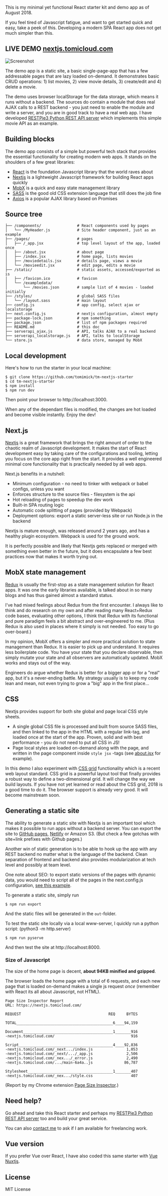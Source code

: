 
This is my minimal yet functional React starter kit and demo app as of
August 2018.

If you feel tired of Javascript fatigue, and want to get started quick and
easy, take a peek of this.  Developing a modern SPA React app does not get
much simpler than this.


LIVE DEMO [nextjs.tomicloud.com](https://nextjs.tomicloud.com)
-------------------------------------------------

![Screenshot](docs/screenshot.png)

The demo app is a static site, a basic single-page-app that has a few
addressable pages that are lazy loaded on-demand. It demonstrates basic CRUD
operations: 1) list movies, 2) view movie details, 3) create/edit and 4)
delete a movie.

The demo uses browser localStorage for the data storage, which means it runs
without a backend.  The sources do contain a module that does real AJAX calls
to a REST backend - you just need to enable the module and write a server,
and you are in good track to have a real web app. I have developed
[RESTPie3 Python REST API server](https://github.com/tomimick/restpie3) which
implements this simple movie API as an example.


Building blocks
---------------

The demo app consists of a simple but powerful tech stack that provides the
essential functionality for creating modern web apps. It stands on the
shoulders of a few great libraries:

* [React](https://reactjs.org/) is the foundation Javascript library that the
  world raves about
* [Nextjs](https://nextjs.org/) is a lightweight Javascript framework for
  building React apps quickly
* [MobX](https://mobx.js.org/) is a quick and easy state management library
* [SASS](https://sass-lang.com/) is the good old CSS extension language that
  still does the job fine
* [Axios](https://github.com/axios/axios) is a popular AJAX library based on
  Promises

Source tree
-----------

```
├── /components/                # React components used by pages
│   └── /MyHeader.js            # Site header component, just as an example
├── /pages/                     # pages
│   ├── /_app.jsx               # top level layout of the app, loaded once
│   ├── /about.jsx              # about page
│   ├── /index.jsx              # home page, lists movies
│   ├── /moviedetails.jsx       # details page, views a movie
│   └── /movieedit.jsx          # edit page, edits a movie
├── /static/                    # static assets, accessed/exported as is
│   ├── /favicon.ico            # favicon
│   └── /exampledata/
│       └── /movies.json        # sample list of 4 movies - loaded initially
├── /styles/                    # global SASS files
│   └── /layout.sass            # main layout
├── config.js                   # app config, select ajax or localstorage
├── next.config.js              # nextjs configuration, almost empty
├── package-lock.json           # npm something
├── package.json                # list of npm packages required
├── README.md                   # this doc
├── serverapi_ajax.js           # API, talks AJAX to a real backend
├── serverapi_localstorage.js   # API, talks to localStorage
└── store.js                    # data store, managed by MobX
```

Local development
-----------------

Here's how to run the starter in your local machine:

```shell
$ git clone https://github.com/tomimick/tm-nextjs-starter
$ cd tm-nextjs-starter
$ npm install
$ npm run dev
```

Then point your browser to http://localhost:3000.

When any of the dependant files is modified, the changes are hot loaded and
become visible instantly. Enjoy the dev!


Next.js
-------

[Nextjs](https://nextjs.org/) is a great framework that brings the right
amount of order to the chaotic realm of Javascript development. It makes the
start of React development easy by taking care of the configurations and
tooling, letting you focus on the core app right from the start. It provides a
well engineered minimal core functionality that is practically needed by all
web apps.

Next.js benefits in a nutshell:

* Minimum configuration - no need to tinker with webpack or babel configs,
  unless you want
* Enforces structure to the source files - filesystem is the api
* Hot reloading of pages to speedup the dev work
* Built-in SPA routing logic
* Automatic code splitting of pages (provided by Webpack)
* Deployment options: export a static server-less site or run Node.js in the
  backend

Nextjs is mature enough, was released around 2 years ago, and has a healthy
plugin ecosystem. Webpack is used for the ground work.

It is perfectly possible and likely that Nextjs gets replaced or merged with
something even better in the future, but it does encapsulate a few best
practices now that makes it worth trying out.


MobX state management
---------------------

[Redux](https://redux.js.org/) is usually the first-stop as a state management
solution for React apps. It was one the early libraries available, is talked
about in so many blogs and has thus gained almost a standard status.

I've had mixed feelings about Redux from the first encounter. I always like to
think and do research on my own and after reading many React+Redux code bases,
evaluating other options, I think that Redux with its functional and pure
paradigm feels a bit abstract and over-engineered to me.  (Plus Redux is
also used in places where it simply is not needed. Too easy to go over-board.)

In my opinion, MobX offers a simpler and more practical solution to state
management than Redux. It is easier to pick up and understand. It requires
less boilerplate code. You have your state that you declare observable, then
simply mutate your state and all observers are automatically updated. MobX
works and stays out of the way.

Engineers do argue whether Redux is better for a bigger app or for a "real"
app, but it's a never-ending battle. My strategy usually is to keep my code
lean and mean, not even trying to grow a "big" app in the first place...


CSS
---

Nextjs provides support for both site global and page local CSS style sheets.

* A single global CSS file is processed and built from source SASS files, and
  then linked to the app in the HTML with a regular link-tag, and loaded once
  at the start of the app. Proven, solid and with best performance - you do
  not need to put all CSS in JS!
* Page local styles are loaded on-demand along with the page, and written in
  the page component inside ```style jsx``` -tags (see
  [about.jsx](pages/about.jsx) for example).

In this demo I also experiment with [CSS grid](https://learncssgrid.com/)
functionality which is a recent web layout standard. CSS grid is a powerful
layout tool that finally provides a robust way to define a two-dimensional
grid. It will change the way we build layouts. If you have not yet learned or
read about the CSS grid, 2018 is a good time to do it. The browser support is
already very good. It will become mainstream soon.


Generating a static site
------------------------

The ability to generate a static site with Nextjs is an important tool which
makes it possible to run apps without a backend server. You can export the
site to [GitHub pages](https://pages.github.com/),
[Netlify](http://netlify.com) or Amazon S3. (But check a few gotchas with
site+link prefixes with Github pages.)

Another win of static generation is to be able to hook up the app with any
REST backend no matter what is the language of the backend. Clean separation of
frontend and backend also provides modularization at tech level and possibly
at team level.

One note about SEO: to export static versions of the pages with dynamic data,
you would need to script all of the pages in the next.config.js configuration,
[see this example](https://github.com/zeit/next.js/tree/canary/examples/with-static-export).

To generate a static site, simply run

```shell
$ npm run export
```

And the static files will be generated in the ```out```-folder.

To test the static site locally via a local www-server, I quickly run a
python script: (python3 -m http.server)

```shell
$ npm run pyserve
```

And then test the site at http://localhost:8000.

### Size of Javascript

The size of the home page is decent, **about 94KB minified and gzipped**.

The browser loads the home page with a total of 6 requests, and each new page
that is loaded on-demand makes a single js request *once* (remember with React
its all about Javascript, not HTML).

```shell
Page Size Inspector Report
URL: https://nextjs.tomicloud.com/

REQUEST                                       REQ     BYTES

TOTAL___________________________________________6____94,159

Document________________________________________1_______916
-nextjs.tomicloud.com/                                  916

Script__________________________________________4____92,836
-nextjs.tomicloud.com/_next.../index.js               1,053
-nextjs.tomicloud.com/_next/.../_app.js               2,506
-nextjs.tomicloud.com/_nex.../_error.js               2,490
-nextjs.tomicloud.com/.../main-6a4a..js              86,787

Stylesheet______________________________________1_______407
-nextjs.tomicloud.com/_nex.../style.css                 407
```

(Report by my Chrome extension [Page Size Inspector](https://chrome.google.com/webstore/detail/oepnndnpjiahgkljgbohnnccmokgcoln).)


Need help?
----------

Go ahead and take this React starter and perhaps my [RESTPie3 Python REST API
server](https://github.com/tomimick/restpie3) too and build your great
service.

You can also [contact me](mailto:tomi.mickelsson@gmail.com) to ask if I am
available for freelancing work.

Vue version
-----------

If you prefer Vue over React, I have also coded this same starter with [Vue Nuxtjs](https://github.com/tomimick/tm-nuxtjs-starter).

License
-------
MIT License

